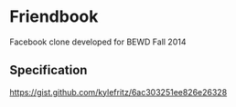 # Friendbook

Facebook clone developed for BEWD Fall 2014


## Specification

https://gist.github.com/kylefritz/6ac303251ee826e26328
